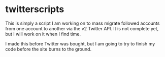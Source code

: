 # twitterscripts
This is simply a script I am working on to mass migrate followed accounts from one account to another via the v2 Twitter API. It is not complete yet, but I will work on it when I find time.

I made this before Twitter was bought, but I am going to try to finish my code before the site burns to the ground.
